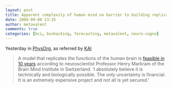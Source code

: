 ```yaml
---
layout: post
title: Apparent complexity of human mind no barrier to building replica brain
date: 2009-09-08 13:35
author: metavalent
comments: true
categories: [bci, biohacking, forecasting, metavalent, neuro-cogno]
---
```

Yesterday in <a href="http://www.physorg.com/news171565512.html">PhysOrg</a>, as referred by <a href="http://www.kurzweilai.net/news/news_single.html?id=11077">KAI</a>
<blockquote>A model that replicates the functions of the human brain is <a href="http://www.physorg.com/news171565512.html">feasible in 10 years</a> according to neuroscientist Professor Henry Markram of the Brain Mind Institute in Switzerland. ‘I absolutely believe it is technically and biologically possible. The only uncertainty is financial. It is an extremely expensive project and not all is yet secured.'</blockquote>


